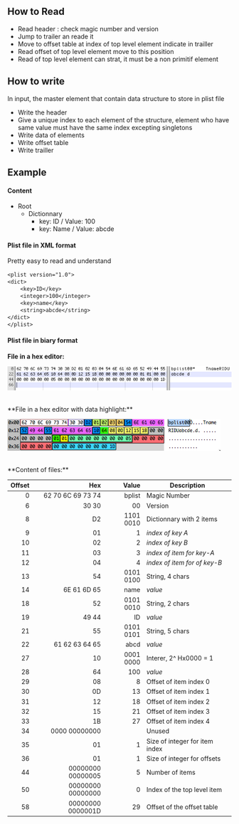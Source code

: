 
## How to Read 

 * Read header : check magic number and version
 * Jump to trailer an reade it
 * Move to offset table at index of top level  element indicate in trailler
 * Read offset of top level element move to this position
 * Read of top level element can strat, it must be a non primitif element


## How to write 
In input, the master element that contain data structure to store in plist file

 * Write the header  
 * Give a unique index to each element of the structure, element who have same value must have the same index excepting singletons  
 * Write data of elements  
 * Write offset table  
 * Write trailler



## Example

#### Content
* Root
  * Dictionnary
    * key: ID   / Value: 100
    * key: Name / Value: abcde



#### Plist file in XML format
Pretty easy to read and understand   

```
<plist version="1.0">
<dict>
	<key>ID</key>
	<integer>100</integer>
	<key>name</key>
	<string>abcde</string>
</dict>
</plist>
```


#### Plist file in biary format

**File in a hex editor:**

![exemple-b](https://raw.githubusercontent.com/yzEric/Binary-Plist/master/Ressources/exemple-0b.png)

</br>
**File in a hex editor with data highlight:**

![exemple-a](https://raw.githubusercontent.com/yzEric/Binary-Plist/master/Ressources/exemple-0a.png)

</br>
**Content of files:**

Offset | Hex               | Value     | Description
------:|-----------------: |----------:|-------------------
     0 | 62 70 6C 69 73 74 |    bplist | Magic Number
     6 |             30 30 |        00 | Version 
     8 |                D2 | 1101 0010 | Dictionnary with 2 items
     9 |                01 |         1 |  _index of key A_
    10 |                02 |         2 |  _index of key B_
    11 |                03 |         3 |  _index of item for key-A_
    12 |                04 |         4 |  _index of item for of key-B_
    13 |                54 | 0101 0100 | String, 4 chars
    14 |       6E 61 6D 65 |      name |  _value_
    18 |                52 | 0101 0010 | String, 2 chars
    19 |             49 44 |        ID |  _value_
    21 |                55 | 0101 0101 | String, 5 chars 
    22 |    61 62 63 64 65 |      abcd |  _value_
    27 |                10 | 0001 0000 | Interer, 2^ Hx0000 = 1
    28 |                64 |       100 |  _value_
    29 |                08 |         8 | Offset of item index 0
    30 |                0D |        13 | Offset of item index 1
    31 |                12 |        18 | Offset of item index 2
    32 |                15 |        21 | Offset of item index 3
    33 |                1B |        27 | Offset of item index 4
    34 |     0000 00000000 |           | Unused
    35 |                01 |         1 | Size of integer for item index
    36 |                01 |         1 | Size of integer for offsets      
    44 | 00000000 00000005 |         5 | Number of items
    50 | 00000000 00000000 |         0 | Index of the top level item
    58 | 00000000 0000001D |        29 | Offset of the offset table 



